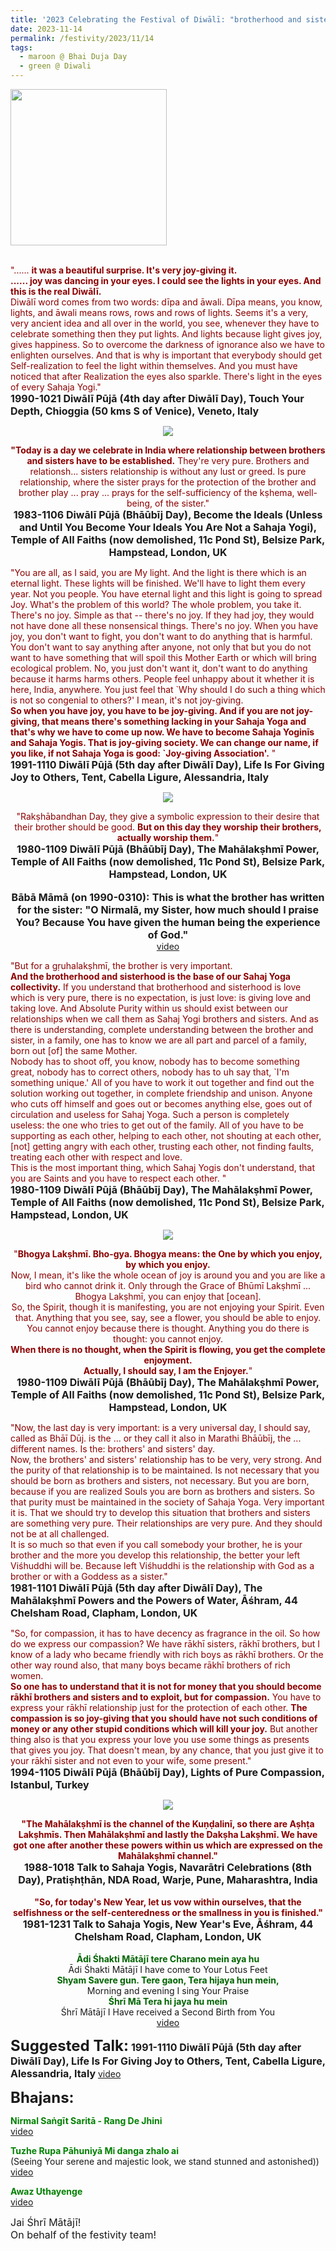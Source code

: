 ```yaml
---
title: '2023 Celebrating the Festival of Diwālī: "brotherhood and sisterhood is the base of our Sahaj Yoga collectivity" '
date: 2023-11-14
permalink: /festivity/2023/11/14
tags:
  - maroon @ Bhai Duja Day
  - green @ Diwali
---
```


<div style="text-align: left"><img src="/images/image1.png" width="250" /></div><br>

<p>
<font color="DarkRed">"...... <b>it was a beautiful surprise. It's very joy-giving it.<br>
...... joy was dancing in your eyes. I could see the lights in your eyes. And this is the real Diwālī.</b><br>
Diwālī word comes from two words: dīpa and āwali. Dīpa means, you know, lights, and āwali means rows, rows and rows of lights. Seems it's a very, very ancient idea and all over in the world, you see, whenever they have to celebrate something then they put lights. And lights because light gives joy, gives happiness. So to overcome the darkness of ignorance also we have to enlighten ourselves. And that is why is important that everybody should get Self-realization to feel the light within themselves. And you must have noticed that after Realization the eyes also sparkle. There's light in the eyes of every Sahaja Yogi."</font><br>
<font size="+0"><b>1990-1021 Diwālī Pūjā (4th day after Diwālī Day), Touch Your Depth, Chioggia (50 kms S of Venice), Veneto, Italy</b></font>
</p>

<div style="text-align: center"><img src="/images/image1295.png" /></div>

<p style="text-align:center;">
<font color="DarkRed"><b>"Today is a day we celebrate in India where relationship between brothers and sisters have to be established.</b> They're very pure. Brothers and relationsh... sisters relationship is without any lust or greed. Is pure relationship, where the sister prays for the protection of the brother and brother play ... pray ... prays for the self-sufficiency of the kṣhema, well-being, of the sister."</font><br>
<font size="+0"><b>1983-1106 Diwālī Pūjā (Bhāūbīj Day), Become the Ideals (Unless and Until You Become Your Ideals You Are Not a Sahaja Yogi), Temple of All Faiths (now demolished, 11c Pond St), Belsize Park, Hampstead, London, UK</b></font>
</p>

<p>
<font color="DarkRed">"You are all, as I said, you are My light. And the light is there which is an eternal light. These lights will be finished. We'll have to light them every year. Not you people. You have eternal light and this light is going to spread Joy. What's the problem of this world? The whole problem, you take it. There's no joy. Simple as that -- there's no joy. If they had joy, they would not have done all these nonsensical things. There's no joy. When you have joy, you don't want to fight, you don't want to do anything that is harmful. You don't want to say anything after anyone, not only that but you do not want to have something that will spoil this Mother Earth or which will bring ecological problem. No, you just don't want it, don't want to do anything because it harms harms others. People feel unhappy about it whether it is here, India, anywhere. You just feel that `Why should I do such a thing which is not so congenial to others?' I mean, it's not joy-giving.<br>
<b>So when you have joy, you have to be joy-giving. And if you are not joy-giving, that means there's something lacking in your Sahaja Yoga and that's why we have to come up now. We have to become Sahaja Yoginīs and Sahaja Yogis. That is joy-giving society. We can change our name, if you like, if not Sahaja Yoga is good: `Joy-giving Association'.</b> "</font><br>
<font size="+0"><b>1991-1110 Diwālī Pūjā (5th day after Diwālī Day), Life Is For Giving Joy to Others, Tent, Cabella Ligure, Alessandria, Italy</b></font>
</p>

<div style="text-align: center"><img src="/images/image1296.png" /></div>

<p style=" text-align:center;">
<font color="DarkRed">"Rakṣhābandhan Day, they give a symbolic expression to their desire that their brother should be good. <b>But on this day they worship their brothers, actually worship them.</b>"</font><br>
<font size="+0"><b>1980-1109 Diwālī Pūjā (Bhāūbīj Day), The Mahālakṣhmī Power, Temple of All Faiths (now demolished, 11c Pond St), Belsize Park, Hampstead, London, UK</b></font><br>
<br>
<font size="+0"><b>Bābā Māmā (on 1990-0310):</b> <b>This is what the brother has written for the sister: "O Nirmalā, my Sister, how much should I praise You? Because You have given the human being the experience of God."</b></font><br>
<a href="https://seven-teams.github.io/Videos_Links.html">video</a>
</p>

<p>
<font color="DarkRed">"But for a gṛuhalakṣhmī, the brother is very important.<br>
<b>And the brotherhood and sisterhood is the base of our Sahaj Yoga collectivity.</b> If you understand that brotherhood and sisterhood is love which is very pure, there is no expectation, is just love: is giving love and taking love. And Absolute Purity within us should exist between our relationships when we call them as Sahaj Yogi brothers and sisters. And as there is understanding, complete understanding between the brother and sister, in a family, one has to know we are all part and parcel of a family, born out [of] the same Mother.<br>
Nobody has to shoot off, you know, nobody has to become something great, nobody has to correct others, nobody has to uh say that, `I'm something unique.' All of you have to work it out together and find out the solution working out together, in complete friendship and unison. Anyone who cuts off himself and goes out or becomes anything else, goes out of circulation and useless for Sahaj Yoga. Such a person is completely useless: the one who tries to get out of the family. All of you have to be supporting as each other, helping to each other, not shouting at each other, [not] getting angry with each other, trusting each other, not finding faults, treating each other with respect and love.<br>
This is the most important thing, which Sahaj Yogis don't understand, that you are Saints and you have to respect each other. "</font><br>
<font size="+0"><b>1980-1109 Diwālī Pūjā (Bhāūbīj Day), The Mahālakṣhmī Power, Temple of All Faiths (now demolished, 11c Pond St), Belsize Park, Hampstead, London, UK</b></font>
</p>

<div style="text-align: center"><img src="/images/image1297.png" /></div>

<p style="text-align:center;">
<font color="DarkRed">"<b>Bhogya Lakṣhmī. Bho-gya. Bhogya means: the One by which you enjoy, by which you enjoy.</b><br>
Now, I mean, it's like the whole ocean of joy is around you and you are like a bird who cannot drink it. Only through the Grace of Bhūmī Lakṣhmī ... Bhogya Lakṣhmī, you can enjoy that [ocean].<br>
So, the Spirit, though it is manifesting, you are not enjoying your Spirit. Even that. Anything that you see, say, see a flower, you should be able to enjoy. You cannot enjoy because there is thought. Anything you do there is thought: you cannot enjoy.<br>
<b>When there is no thought, when the Spirit is flowing, you get the complete enjoyment.<br>
Actually, I should say, I am the Enjoyer.</b>"</font><br>
<font size="+0"><b>1980-1109 Diwālī Pūjā (Bhāūbīj Day), The Mahālakṣhmī Power, Temple of All Faiths (now demolished, 11c Pond St), Belsize Park, Hampstead, London, UK</b></font>
</p>

<p>
<font color="DarkRed">"Now, the last day is very important: is a very universal day, I should say, called as Bhāī Dūj. is the ... or they call it also in Marathi Bhāūbīj, the ... different names. Is the: brothers' and sisters' day.<br>
Now, the brothers' and sisters' relationship has to be very, very strong. And the purity of that relationship is to be maintained. Is not necessary that you should be born as brothers and sisters, not necessary. But you are born, because if you are realized Souls you are born as brothers and sisters. So that purity must be maintained in the society of Sahaja Yoga. Very important it is. That we should try to develop this situation that brothers and sisters are something very pure. Their relationships are very pure. And they should not be at all challenged.<br>
It is so much so that even if you call somebody your brother, he is your brother and the more you develop this relationship, the better your left Viśhuddhi will be. Because left Viśhuddhi is the relationship with God as a brother or with a Goddess as a sister."</font><br>
<font size="+0"><b>1981-1101 Diwālī Pūjā (5th day after Diwālī Day), The Mahālakṣhmī Powers and the Powers of Water, Āśhram, 44 Chelsham Road, Clapham, London, UK</b></font>
</p>

<p>
<font color="DarkRed">"So, for compassion, it has to have decency as fragrance in the oil. So how do we express our compassion? We have rākhī sisters, rākhī brothers, but I know of a lady who became friendly with rich boys as rākhī brothers. Or the other way round also, that many boys became rākhī brothers of rich women.<br>
<b>So one has to understand that it is not for money that you should become rākhī brothers and sisters and to exploit, but for compassion.</b> You have to express your rākhī relationship just for the protection of each other. <b>The compassion is so joy-giving that you should have not such conditions of money or any other stupid conditions which will kill your joy.</b> But another thing also is that you express your love you use some things as presents that gives you joy. That doesn't mean, by any chance, that you just give it to your rākhī sister and not even to your wife, some present."</font><br>
<font size="+0"><b>1994-1105 Diwālī Pūjā (Bhāūbīj Day), Lights of Pure Compassion, Istanbul, Turkey</b></font>
</p>

<div style="text-align: center"><img src="/images/image1298.png" /></div>

<p style="text-align:center;">
<font color="DarkRed"><b>"The Mahālakṣhmī is the channel of the Kuṇḍalinī, so there are Aṣhṭa Lakṣhmīs. Then Mahālakṣhmī and lastly the Dakṣha Lakṣhmī. We have got one after another these powers within us which are expressed on the Mahālakṣhmī channel."</b></font><br>
<font size="+0"><b>1988-1018 Talk to Sahaja Yogis, Navarātri Celebrations (8th Day), Pratiṣhṭhān, NDA Road, Warje, Pune, Maharashtra, India</b></font><br>
<br>
<font color="DarkRed"><b>"So, for today's New Year, let us vow within ourselves, that the selfishness or the self-centeredness or the smallness in you is finished."</b></font><br>
<font size="+0"><b>1981-1231 Talk to Sahaja Yogis, New Year's Eve, Āśhram, 44 Chelsham Road, Clapham, London, UK</b></font><br>
<br>
<font color="DarkGreen"><b>Ādi Śhakti Mātājī tere Charano mein aya hu</b></font><br>
Ādi Śhakti Mātājī I have come to Your Lotus Feet<br>
<font color="DarkGreen"><b>Shyam Savere gun. Tere gaon,  Tera hijaya hun mein,</b></font><br>
Morning and evening I sing Your Praise<br>
<font color="DarkGreen"><b>Śhrī Mā Tera hi jaya hu mein</b></font><br>
Śhrī Mātājī I Have received a Second Birth from You<br>
<a href="https://youtu.be/L1wSDCxZKS0?list=PLC8554007A2C98EA0">video</a>
</p>

<font size="+2"><b>Suggested Talk:</b></font> 
<font size="+0"><b>1991-1110 Diwālī Pūjā (5th day after Diwālī Day), Life Is For Giving Joy to Others, Tent, Cabella Ligure, Alessandria, Italy</b></font>
<a href="https://vimeo.com/53370260"> video</a><br>

<font size="+2"><b>Bhajans:</b></font>
 
<p>
<font color="green"><b>Nirmal Saṅgīt Saritā - Rang De Jhini</b></font><br>
<a href="https://youtu.be/zcAvt3cDa0Y">video</a> 
</p>

<p>
<font color="green"><b>Tuzhe Rupa Pāhuniyā Mi danga zhalo ai</b></font><br>
(Seeing Your serene and majestic look, we stand stunned and astonished))<br>
<a href="https://seven-teams.github.io/Videos_Links.html">video</a>
</p>

<p>
<font color="green"><b>Awaz Uthayenge</b></font><br>
<a href="https://youtu.be/Ttp3KyI2rew">video</a> 
</p>

<p>
<font size="+0">Jai Śhrī Mātājī!<br>
On behalf of the festivity team!</font>
</p>
